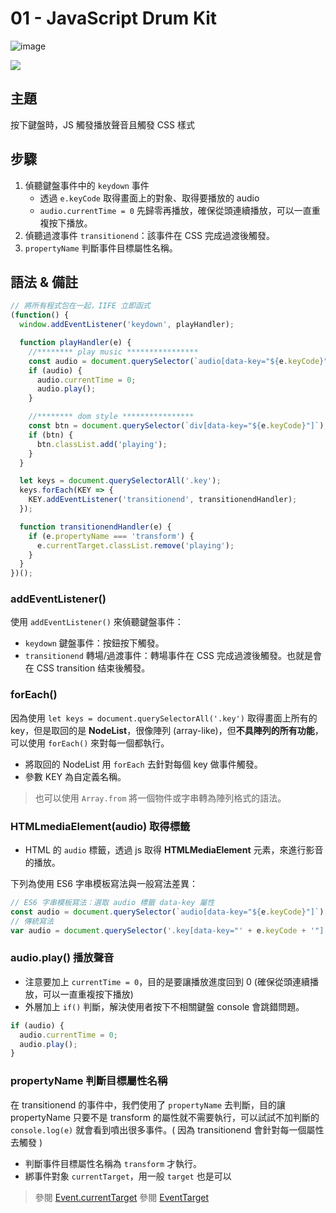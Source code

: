 # 01 - JavaScript Drum Kit

![image](https://img.shields.io/badge/JavaScript30-exercise-brightgreen.svg)

![](https://images2.imgbox.com/5b/d3/1gqCMN9Z_o.jpg)

## 主題

按下鍵盤時，JS 觸發播放聲音且觸發 CSS 樣式

## 步驟

1. 偵聽鍵盤事件中的 `keydown` 事件
   - 透過 `e.keyCode` 取得畫面上的對象、取得要播放的 audio
   - `audio.currentTime = 0` 先歸零再播放，確保從頭連續播放，可以一直重複按下播放。
2. 偵聽過渡事件 `transitionend`：該事件在 CSS 完成過渡後觸發。
3. `propertyName` 判斷事件目標屬性名稱。

## 語法 & 備註

```js
// 將所有程式包在一起，IIFE 立即函式
(function() {
  window.addEventListener('keydown', playHandler);

  function playHandler(e) {
    //******** play music ****************
    const audio = document.querySelector(`audio[data-key="${e.keyCode}"]`);
    if (audio) {
      audio.currentTime = 0;
      audio.play();
    }

    //******** dom style ****************
    const btn = document.querySelector(`div[data-key="${e.keyCode}"]`);
    if (btn) {
      btn.classList.add('playing');
    }
  }

  let keys = document.querySelectorAll('.key');
  keys.forEach(KEY => {
    KEY.addEventListener('transitionend', transitionendHandler);
  });

  function transitionendHandler(e) {
    if (e.propertyName === 'transform') {
      e.currentTarget.classList.remove('playing');
    }
  }
})();
```

### addEventListener()

使用 `addEventListener()` 來偵聽鍵盤事件：

- `keydown` 鍵盤事件：按鈕按下觸發。
- `transitionend` 轉場/過渡事件：轉場事件在 CSS 完成過渡後觸發。也就是會在 CSS transition 结束後觸發。

### forEach()

因為使用 `let keys = document.querySelectorAll('.key')` 取得畫面上所有的 key，但是取回的是 **NodeList**，很像陣列 (array-like)，但**不具陣列的所有功能**，可以使用 `forEach()` 來對每一個都執行。

- 將取回的 NodeList 用 `forEach` 去針對每個 key 做事件觸發。
- 參數 KEY 為自定義名稱。

> 也可以使用 `Array.from` 將一個物件或字串轉為陣列格式的語法。

### HTMLmediaElement(audio) 取得標籤

- HTML 的 `audio` 標籤，透過 js 取得 **HTMLMediaElement** 元素，來進行影音的播放。

下列為使用 ES6 字串模板寫法與一般寫法差異：

```js
// ES6 字串模板寫法：選取 audio 標籤 data-key 屬性
const audio = document.querySelector(`audio[data-key="${e.keyCode}"]`);
// 傳統寫法
var audio = document.querySelector('.key[data-key="' + e.keyCode + '"]');
```

### audio.play() 播放聲音

- 注意要加上 `currentTime = 0`，目的是要讓播放進度回到 0 (確保從頭連續播放，可以一直重複按下播放)
- 外層加上 `if()` 判斷，解決使用者按下不相關鍵盤 console 會跳錯問題。

```js
if (audio) {
  audio.currentTime = 0;
  audio.play();
}
```

### propertyName 判斷目標屬性名稱

在 transitionend 的事件中，我們使用了 `propertyName` 去判斷，目的讓 propertyName 只要不是 transform 的屬性就不需要執行，可以試試不加判斷的 `console.log(e)` 就會看到噴出很多事件。( 因為 transitionend 會針對每一個屬性去觸發 )

- 判斷事件目標屬性名稱為 `transform` 才執行。
- 綁事件對象 `currentTarget`，用一般 `target` 也是可以

> 參閱 [Event​.current​Target](https://developer.mozilla.org/zh-TW/docs/Web/API/Event/currentTarget)
> 參閱 [Event​Target](https://developer.mozilla.org/zh-TW/docs/Web/API/EventTarget)
